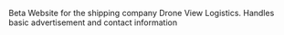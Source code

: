 Beta Website for the shipping company Drone View Logistics. Handles basic advertisement and contact information
